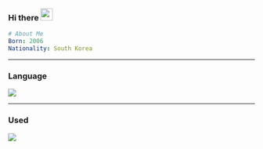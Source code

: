 <h3>
  Hi there
  <a id="waving">
    <img src="https://em-content.zobj.net/source/microsoft-teams/363/waving-hand_1f44b.png" width=25 />
  </a>
</h3>

```yml
# About Me
Born: 2006
Nationality: South Korea
```
<hr />

<a id="Language">
  <h3>Language</h3>
  <img src="https://skillicons.dev/icons?i=php,python,html" />
</a>

<hr />

<a id="Used">
  <h3>Used</h3>
  <img src="https://skillicons.dev/icons?i=idea" />
</a>
